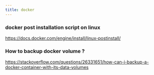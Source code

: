 ```yaml
---
title: docker
---
```


### docker post installation script on linux 

https://docs.docker.com/engine/install/linux-postinstall/


### How to backup docker volume ? 

https://stackoverflow.com/questions/26331651/how-can-i-backup-a-docker-container-with-its-data-volumes